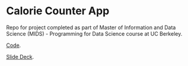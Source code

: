 # Calorie Counter App

Repo for project completed as part of Master of Information and Data Science (MIDS) - Programming for Data Science course at UC Berkeley.

[Code](https://github.com/drkulkarni236/Portfolio/blob/master/Object_Oriented_Programming_Calorie/Calories_Counter.py).

[Slide Deck](https://github.com/drkulkarni236/Portfolio/blob/master/Object_Oriented_Programming_Calorie/Calorie%20Counter%20Survey.pdf).


